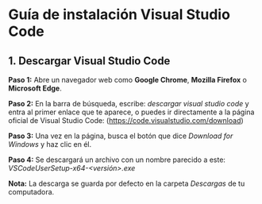 # Guía de instalación Visual Studio Code 

## 1. Descargar Visual Studio Code

**Paso 1:** Abre un navegador web como **Google Chrome**, **Mozilla Firefox** o **Microsoft Edge**.

**Paso 2:** En la barra de búsqueda, escribe: *descargar visual studio code* y entra al primer enlace que te aparece, o puedes ir directamente a la página oficial de Visual Studio Code: (https://code.visualstudio.com/download)

**Paso 3:** Una vez en la página, busca el botón que dice *Download for Windows* y haz clic en él.

**Paso 4:** Se descargará un archivo con un nombre parecido a este: *VSCodeUserSetup-x64-<versión>.exe*

**Nota:** La descarga se guarda por defecto en la carpeta *Descargas* de tu computadora.
